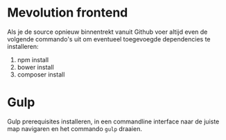 # Mevolution frontend

Als je de source opnieuw binnentrekt vanuit Github voer altijd even de volgende commando's uit om eventueel toegevoegde dependencies te installeren:

1. npm install
2. bower install
3. composer install

# Gulp

Gulp prerequisites installeren, in een commandline interface naar de juiste map navigaren en het commando `gulp` draaien.